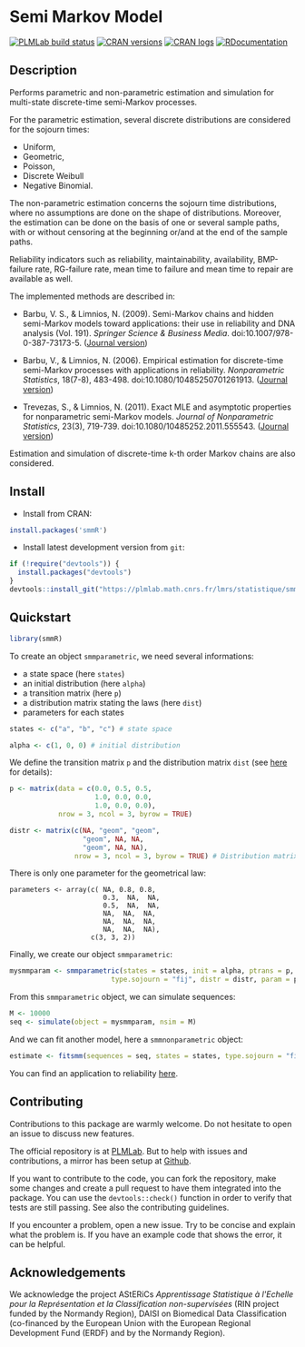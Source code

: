 # Semi Markov Model

[![PLMLab build status](https://plmlab.math.cnrs.fr/lmrs/statistique/smmR/badges/master/pipeline.svg)](https://plmlab.math.cnrs.fr/lmrs/statistique/smmR/-/pipelines) [![CRAN versions](https://www.r-pkg.org/badges/version/smmR)](https://CRAN.R-project.org/package=smmR) [![CRAN logs](https://cranlogs.r-pkg.org/badges/smmR)](https://CRAN.R-project.org/package=smmR) [![RDocumentation](https://api.rdocumentation.org/badges/version/smmR)](https://lmrs.pages.math.cnrs.fr/statistique/smmR/)

## Description

Performs parametric and non-parametric estimation and simulation for multi-state discrete-time semi-Markov processes.

For the parametric estimation, several discrete distributions are considered for the sojourn 
times:

- Uniform,
- Geometric,
- Poisson,
- Discrete Weibull
- Negative Binomial.

The non-parametric estimation concerns the sojourn time distributions, where no assumptions are done on the shape of distributions. Moreover, the estimation can be done on the basis of one or several sample paths, with or without censoring at the beginning or/and at the end of the sample paths. 

Reliability indicators such as reliability, maintainability, availability, BMP-failure rate, RG-failure rate, mean time to failure and mean time to repair are available as well.

The implemented methods are described in:

* Barbu, V. S., & Limnios, N. (2009). Semi-Markov chains and hidden semi-Markov models toward applications: their use in reliability and DNA analysis (Vol. 191). _Springer Science & Business Media_. doi:10.1007/978-0-387-73173-5. ([Journal version](https://link.springer.com/book/10.1007/978-0-387-73173-5))

* Barbu, V., & Limnios, N. (2006). Empirical estimation for discrete-time semi-Markov processes with applications in reliability. _Nonparametric Statistics_, 18(7-8), 483-498. doi:10.1080/10485250701261913. ([Journal version](https://www.tandfonline.com/doi/pdf/10.1080/10485250701261913))

* Trevezas, S., & Limnios, N. (2011). Exact MLE and asymptotic properties for nonparametric semi-Markov models. _Journal of Nonparametric Statistics_, 23(3), 719-739. doi:10.1080/10485252.2011.555543. ([Journal version](https://www.tandfonline.com/doi/pdf/10.1080/10485252.2011.555543))

Estimation and simulation of discrete-time k-th order Markov chains are 
also considered.

## Install

* Install from CRAN:

```R
install.packages('smmR')
```

* Install latest development version from `git`:

```R
if (!require("devtools")) {
  install.packages("devtools")
}
devtools::install_git("https://plmlab.math.cnrs.fr/lmrs/statistique/smmR", dependencies = TRUE, build_vignettes = FALSE)
```

## Quickstart

```R
library(smmR)
```

To create an object `smmparametric`, we need several informations:

- a state space (here `states`)
- an initial distribution (here `alpha`)
- a transition matrix (here `p`)
- a distribution matrix stating the laws (here `dist`)
- parameters for each states

```R
states <- c("a", "b", "c") # state space

alpha <- c(1, 0, 0) # initial distribution
```

We define the transition matrix `p` and the distribution matrix `dist` (see [here](https://lmrs.pages.math.cnrs.fr/statistique/smmR/reference/smmparametric.html?q=geom#arguments) for details):
```R
p <- matrix(data = c(0.0, 0.5, 0.5,
                     1.0, 0.0, 0.0,
                     1.0, 0.0, 0.0),
            nrow = 3, ncol = 3, byrow = TRUE)

distr <- matrix(c(NA, "geom", "geom", 
                  "geom", NA, NA,
                  "geom", NA, NA), 
                nrow = 3, ncol = 3, byrow = TRUE) # Distribution matrix
```

There is only one parameter for the geometrical law:
```
parameters <- array(c( NA, 0.8, 0.8,
                       0.3,  NA,  NA,
                       0.5,  NA,  NA,
                       NA,  NA,  NA,
                       NA,  NA,  NA,
                       NA,  NA,  NA), 
                    c(3, 3, 2))
```

Finally, we create our object `smmparametric`:

```R
mysmmparam <- smmparametric(states = states, init = alpha, ptrans = p, 
                         type.sojourn = "fij", distr = distr, param = parameters)
```

From this `smmparametric` object, we can simulate sequences:
```R
M <- 10000
seq <- simulate(object = mysmmparam, nsim = M)
```

And we can fit another model, here a `smmnonparametric` object:
```R
estimate <- fitsmm(sequences = seq, states = states, type.sojourn = "fij")
```

You can find an application to reliability [here](https://lmrs.pages.math.cnrs.fr/statistique/smmR/articles/Textile-Factory.html).

## Contributing

Contributions to this package are warmly welcome. Do not hesitate to open an issue to discuss new features. 

The official repository is at [PLMLab](https://plmlab.math.cnrs.fr/lmrs/statistique/smmR/). But to help with issues and contributions, a mirror has been setup at [Github](https://github.com/corentin-dev/smmR).

If you want to contribute to the code, you can fork the repository, make some changes and create a pull request to have them integrated into the package. You can use the `devtools::check()` function in order to verify that tests are still passing. See also the contributing guidelines.

If you encounter a problem, open a new issue. Try to be concise and explain what the problem is. If you have an example code that shows the error, it can be helpful.

## Acknowledgements

We acknowledge the project AStERiCs _Apprentissage Statistique à l'Echelle pour la Représentation et la Classification non-supervisées_ (RIN project funded by the Normandy Region), DAISI on Biomedical Data Classification (co-financed by the European Union with the European Regional Development Fund (ERDF) and by the Normandy Region).
